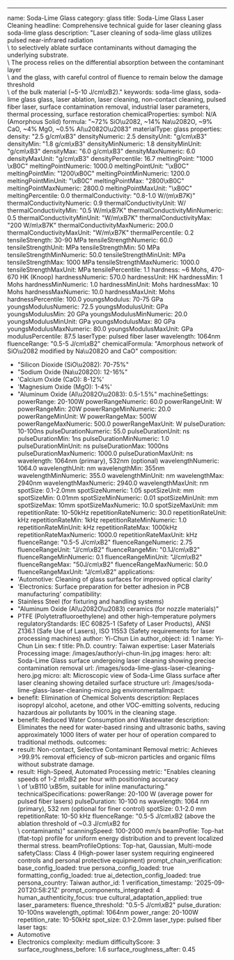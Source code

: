 ---
name: Soda-Lime Glass
category: glass
title: Soda-Lime Glass Laser Cleaning
headline: Comprehensive technical guide for laser cleaning glass soda-lime glass
description: "Laser cleaning of soda-lime glass utilizes pulsed near-infrared radiation\
  \ to selectively ablate surface contaminants without damaging the underlying substrate.\
  \ The process relies on the differential absorption between the contaminant layer\
  \ and the glass, with careful control of fluence to remain below the damage threshold\
  \ of the bulk material (~5-10 J/cm\xB2)."
keywords: soda-lime glass, soda-lime glass glass, laser ablation, laser cleaning,
  non-contact cleaning, pulsed fiber laser, surface contamination removal, industrial
  laser parameters, thermal processing, surface restoration
chemicalProperties:
  symbol: N/A (Amorphous Solid)
  formula: "~72% SiO\u2082, ~14% Na\u2082O, ~9% CaO, ~4% MgO, ~0.5% Al\u2082O\u2083"
  materialType: glass
properties:
  density: "2.5 g/cm\xB3"
  densityNumeric: 2.5
  densityUnit: "g/cm\xB3"
  densityMin: "1.8 g/cm\xB3"
  densityMinNumeric: 1.8
  densityMinUnit: "g/cm\xB3"
  densityMax: "6.0 g/cm\xB3"
  densityMaxNumeric: 6.0
  densityMaxUnit: "g/cm\xB3"
  densityPercentile: 16.7
  meltingPoint: "1000 \xB0C"
  meltingPointNumeric: 1000.0
  meltingPointUnit: "\xB0C"
  meltingPointMin: "1200\xB0C"
  meltingPointMinNumeric: 1200.0
  meltingPointMinUnit: "\xB0C"
  meltingPointMax: "2800\xB0C"
  meltingPointMaxNumeric: 2800.0
  meltingPointMaxUnit: "\xB0C"
  meltingPercentile: 0.0
  thermalConductivity: "0.8-1.0 W/(m\xB7K)"
  thermalConductivityNumeric: 0.9
  thermalConductivityUnit: W/
  thermalConductivityMin: "0.5 W/m\xB7K"
  thermalConductivityMinNumeric: 0.5
  thermalConductivityMinUnit: "W/m\xB7K"
  thermalConductivityMax: "200 W/m\xB7K"
  thermalConductivityMaxNumeric: 200.0
  thermalConductivityMaxUnit: "W/m\xB7K"
  thermalPercentile: 0.2
  tensileStrength: 30-90 MPa
  tensileStrengthNumeric: 60.0
  tensileStrengthUnit: MPa
  tensileStrengthMin: 50 MPa
  tensileStrengthMinNumeric: 50.0
  tensileStrengthMinUnit: MPa
  tensileStrengthMax: 1000 MPa
  tensileStrengthMaxNumeric: 1000.0
  tensileStrengthMaxUnit: MPa
  tensilePercentile: 1.1
  hardness: ~6 Mohs, 470-670 HK (Knoop)
  hardnessNumeric: 570.0
  hardnessUnit: HK
  hardnessMin: 1 Mohs
  hardnessMinNumeric: 1.0
  hardnessMinUnit: Mohs
  hardnessMax: 10 Mohs
  hardnessMaxNumeric: 10.0
  hardnessMaxUnit: Mohs
  hardnessPercentile: 100.0
  youngsModulus: 70-75 GPa
  youngsModulusNumeric: 72.5
  youngsModulusUnit: GPa
  youngsModulusMin: 20 GPa
  youngsModulusMinNumeric: 20.0
  youngsModulusMinUnit: GPa
  youngsModulusMax: 80 GPa
  youngsModulusMaxNumeric: 80.0
  youngsModulusMaxUnit: GPa
  modulusPercentile: 87.5
  laserType: pulsed fiber laser
  wavelength: 1064nm
  fluenceRange: "0.5-5 J/cm\xB2"
  chemicalFormula: "Amorphous network of SiO\u2082 modified by Na\u2082O and CaO"
composition:
- "Silicon Dioxide (SiO\u2082): 70-75%"
- "Sodium Oxide (Na\u2082O): 12-16%"
- 'Calcium Oxide (CaO): 8-12%'
- 'Magnesium Oxide (MgO): 1-4%'
- "Aluminum Oxide (Al\u2082O\u2083): 0.5-1.5%"
machineSettings:
  powerRange: 20-100W
  powerRangeNumeric: 60.0
  powerRangeUnit: W
  powerRangeMin: 20W
  powerRangeMinNumeric: 20.0
  powerRangeMinUnit: W
  powerRangeMax: 500W
  powerRangeMaxNumeric: 500.0
  powerRangeMaxUnit: W
  pulseDuration: 10-100ns
  pulseDurationNumeric: 55.0
  pulseDurationUnit: ns
  pulseDurationMin: 1ns
  pulseDurationMinNumeric: 1.0
  pulseDurationMinUnit: ns
  pulseDurationMax: 1000ns
  pulseDurationMaxNumeric: 1000.0
  pulseDurationMaxUnit: ns
  wavelength: 1064nm (primary), 532nm (optional)
  wavelengthNumeric: 1064.0
  wavelengthUnit: nm
  wavelengthMin: 355nm
  wavelengthMinNumeric: 355.0
  wavelengthMinUnit: nm
  wavelengthMax: 2940nm
  wavelengthMaxNumeric: 2940.0
  wavelengthMaxUnit: nm
  spotSize: 0.1-2.0mm
  spotSizeNumeric: 1.05
  spotSizeUnit: mm
  spotSizeMin: 0.01mm
  spotSizeMinNumeric: 0.01
  spotSizeMinUnit: mm
  spotSizeMax: 10mm
  spotSizeMaxNumeric: 10.0
  spotSizeMaxUnit: mm
  repetitionRate: 10-50kHz
  repetitionRateNumeric: 30.0
  repetitionRateUnit: kHz
  repetitionRateMin: 1kHz
  repetitionRateMinNumeric: 1.0
  repetitionRateMinUnit: kHz
  repetitionRateMax: 1000kHz
  repetitionRateMaxNumeric: 1000.0
  repetitionRateMaxUnit: kHz
  fluenceRange: "0.5-5 J/cm\xB2"
  fluenceRangeNumeric: 2.75
  fluenceRangeUnit: "J/cm\xB2"
  fluenceRangeMin: "0.1J/cm\xB2"
  fluenceRangeMinNumeric: 0.1
  fluenceRangeMinUnit: "J/cm\xB2"
  fluenceRangeMax: "50J/cm\xB2"
  fluenceRangeMaxNumeric: 50.0
  fluenceRangeMaxUnit: "J/cm\xB2"
applications:
- 'Automotive: Cleaning of glass surfaces for improved optical clarity'
- 'Electronics: Surface preparation for better adhesion in PCB manufacturing'
compatibility:
- Stainless Steel (for fixturing and handling systems)
- "Aluminum Oxide (Al\u2082O\u2083) ceramics (for nozzle materials)"
- PTFE (Polytetrafluoroethylene) and other high-temperature polymers
regulatoryStandards: IEC 60825-1 (Safety of Laser Products), ANSI Z136.1 (Safe Use
  of Lasers), ISO 11553 (Safety requirements for laser processing machines)
author: Yi-Chun Lin
author_object:
  id: 1
  name: Yi-Chun Lin
  sex: f
  title: Ph.D.
  country: Taiwan
  expertise: Laser Materials Processing
  image: /images/author/yi-chun-lin.jpg
images:
  hero:
    alt: Soda-Lime Glass surface undergoing laser cleaning showing precise contamination
      removal
    url: /images/soda-lime-glass-laser-cleaning-hero.jpg
  micro:
    alt: Microscopic view of Soda-Lime Glass surface after laser cleaning showing
      detailed surface structure
    url: /images/soda-lime-glass-laser-cleaning-micro.jpg
environmentalImpact:
- benefit: Elimination of Chemical Solvents
  description: Replaces isopropyl alcohol, acetone, and other VOC-emitting solvents,
    reducing hazardous air pollutants by 100% in the cleaning stage.
- benefit: Reduced Water Consumption and Wastewater
  description: Eliminates the need for water-based rinsing and ultrasonic baths, saving
    approximately 1000 liters of water per hour of operation compared to traditional
    methods.
outcomes:
- result: Non-contact, Selective Contaminant Removal
  metric: Achieves >99.9% removal efficiency of sub-micron particles and organic films
    without substrate damage.
- result: High-Speed, Automated Processing
  metric: "Enables cleaning speeds of 1-2 m\xB2 per hour with positioning accuracy\
    \ of \xB110 \xB5m, suitable for inline manufacturing."
technicalSpecifications:
  powerRange: 20-100 W (average power for pulsed fiber lasers)
  pulseDuration: 10-100 ns
  wavelength: 1064 nm (primary), 532 nm (optional for finer control)
  spotSize: 0.1-2.0 mm
  repetitionRate: 10-50 kHz
  fluenceRange: "0.5-5 J/cm\xB2 (above the ablation threshold of ~0.3 J/cm\xB2 for\
    \ contaminants)"
  scanningSpeed: 100-2000 mm/s
  beamProfile: Top-hat (flat-top) profile for uniform energy distribution and to prevent
    localized thermal stress.
  beamProfileOptions: Top-hat, Gaussian, Multi-mode
  safetyClass: Class 4 (High-power laser system requiring engineered controls and
    personal protective equipment)
prompt_chain_verification:
  base_config_loaded: true
  persona_config_loaded: true
  formatting_config_loaded: true
  ai_detection_config_loaded: true
  persona_country: Taiwan
  author_id: 1
  verification_timestamp: '2025-09-20T20:58:21Z'
  prompt_components_integrated: 4
  human_authenticity_focus: true
  cultural_adaptation_applied: true
laser_parameters:
  fluence_threshold: "0.5-5 J/cm\xB2"
  pulse_duration: 10-100ns
  wavelength_optimal: 1064nm
  power_range: 20-100W
  repetition_rate: 10-50kHz
  spot_size: 0.1-2.0mm
  laser_type: pulsed fiber laser
tags:
- Automotive
- Electronics
complexity: medium
difficultyScore: 3
surface_roughness_before: 1.6
surface_roughness_after: 0.45
